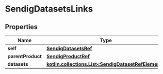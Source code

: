 
# SendigDatasetsLinks

## Properties
| Name | Type | Description | Notes |
| ------------ | ------------- | ------------- | ------------- |
| **self** | [**SendigDatasetsRef**](SendigDatasetsRef.md) |  |  [optional] |
| **parentProduct** | [**SendigProductRef**](SendigProductRef.md) |  |  [optional] |
| **datasets** | [**kotlin.collections.List&lt;SendigDatasetRefElement&gt;**](SendigDatasetRefElement.md) |  |  [optional] |



